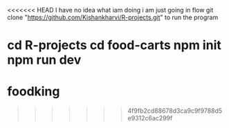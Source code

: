 <<<<<<< HEAD
I have no idea what iam doing i am just going in flow
git clone "https://github.com/Kishankharvi/R-projects.git"
to run the program

cd R-projects
cd food-carts
npm init
npm run dev
=======
# foodking
>>>>>>> 4f9fb2cd88678d3ca9c9f9788d5e9312c6ac299f
